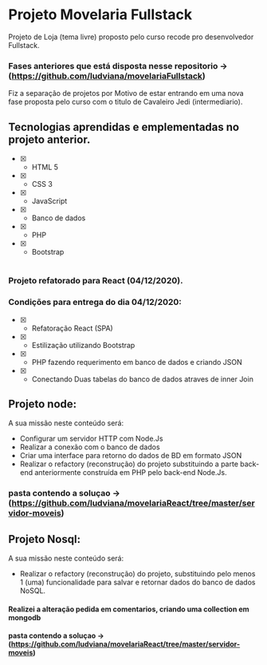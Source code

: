# Projeto Movelaria Fullstack 

Projeto de Loja (tema livre) proposto pelo curso recode pro desenvolvedor Fullstack.

### Fases anteriores que está disposta nesse repositorio -> (https://github.com/ludviana/movelariaFullstack)

Fiz a separação de projetos por Motivo de estar entrando em uma nova fase proposta pelo curso com o titulo de  Cavaleiro Jedi (intermediario).

## Tecnologias aprendidas e emplementadas no projeto anterior.

- [x] - HTML 5
- [x] - CSS 3
- [x] - JavaScript
- [x] - Banco de dados
- [x] - PHP
- [x] - Bootstrap

#

### Projeto refatorado para React (04/12/2020).

### Condições para entrega do dia 04/12/2020:

- [x] - Refatoração React (SPA)
- [x] - Estilização utilizando Bootstrap
- [x] - PHP fazendo requerimento em banco de dados e criando JSON 
- [x] - Conectando Duas tabelas do banco de dados atraves de inner Join

## Projeto node:

A sua missão neste conteúdo será:

- Configurar um servidor HTTP com Node.Js
- Realizar a conexão com o banco de dados
- Criar uma interface para retorno do dados de BD em formato JSON
- Realizar o refactory (reconstrução) do projeto substituindo a parte back-end anteriormente construída em PHP pelo back-end Node.Js.
### pasta contendo a soluçao -> (https://github.com/ludviana/movelariaReact/tree/master/servidor-moveis)

## Projeto Nosql:
A sua missão neste conteúdo será:

-  Realizar o refactory (reconstrução) do projeto, substituindo pelo menos 1 (uma) funcionalidade para salvar e retornar dados do banco de dados NoSQL.

#### Realizei a alteração pedida em comentarios, criando uma collection em mongodb 
#### pasta contendo a soluçao -> (https://github.com/ludviana/movelariaReact/tree/master/servidor-moveis)
